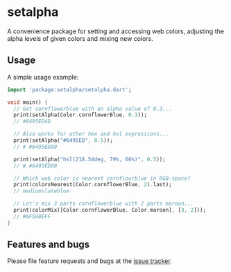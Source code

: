 # setalpha

A convenience package for setting and accessing web colors, adjusting the alpha levels of given colors and mixing new colors.

## Usage

A simple usage example:  

```dart
import 'package:setalpha/setalpha.dart';

void main() {
  // Get cornflowerblue with an alpha value of 0.3...
  print(setAlpha(Color.cornflowerBlue, 0.3));
  // #6495ED4D

  // Also works for other hex and hsl expressions...
  print(setAlpha("#6495ED", 0.5));
  // # #6495ED80

  print(setAlpha("hsl(218.54deg, 79%, 66%)", 0.5));
  // # #6495ED80

  // Which web color is nearest cornflourblue in RGB-space?
  print(colorsNearest(Color.cornflowerBlue, 2).last);
  // mediumslateblue

  // Let's mix 3 parts cornflowerblue with 2 parts maroon...
  print(colorMix([Color.cornflowerBlue, Color.maroon], [3, 2]));
  // #6F598EFF
}
```

## Features and bugs

Please file feature requests and bugs at the [issue tracker][tracker].

[tracker]: https://bitbucket.org/ram6ler/setalpha/issues
